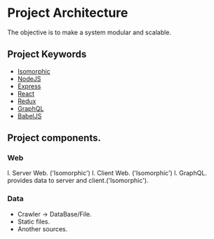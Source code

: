 # Project Architecture

The objective is to make a system modular and scalable.

## Project Keywords

+ [Isomorphic](http://isomorphic.net/javascript)
+ [NodeJS](https://nodejs.org/)
+ [Express](http://expressjs.com/)
+ [React](https://facebook.github.io/react/)
+ [Redux](http://redux.js.org/)
+ [GraphQL](http://graphql.org/)
+ [BabelJS](https://babeljs.io/)

## Project components.

### Web

l. Server Web. ('Isomorphic')
l. Client Web. ('Isomorphic')
l. GraphQL. provides data to server and client.('Isomorphic').

### Data

+ Crawler -> DataBase/File.
+ Static files.
+ Another sources.
